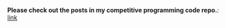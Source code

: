 **Please check out the posts in my competitive programming code repo.**: [link](https://github.com/LanternCX/Competitive-Programing/tree/main/Note)